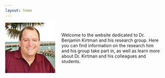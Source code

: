 ```yaml
---
layout: home
---
```


<div style="display: flex; align-items: center;">
  <div style="flex: 1;">
    <img src="/assets/images/kirtman_pic.jpg" alt="Dr. Benjamin Kirtman" style="width: 400px; max-width: 100%; height: auto;">
  </div>
  <div style="flex: 2; padding-left: 20px;">
    Welcome to the website dedicated to Dr. Benjamin Kirtman and his research group. Here you can find information on the research him and his group take part in, as well as learn more about Dr. Kirtman and his colleagues and students.
  </div>
</div>
